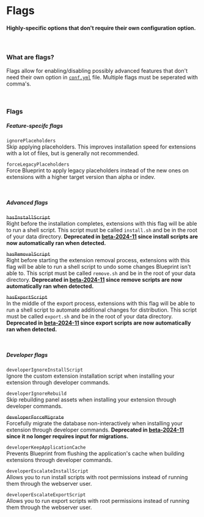 # Flags
<h4 class="fw-light">Highly-specific options that don't require their own configuration option.</h4><br/>

### **What are flags?**
Flags allow for enabling/disabling possibly advanced features that don't need their own option in [`conf.yml`](?page=documentation/confyml) file. Multiple flags must be seperated with comma's.

<br/>

### **Flags**

##### Feature-specifc flags
`ignorePlaceholders`\
Skip applying placeholders. This improves installation speed for extensions with a lot of files, but is generally not recommended.

`forceLegacyPlaceholders`\
Force Blueprint to apply legacy placeholders instead of the new ones on extensions with a higher target version than alpha or indev.

<br/>

##### Advanced flags
~~`hasInstallScript`~~ <tag type="deprecated" content="beta-2024-11"/></tag>\
Right before the installation completes, extensions with this flag will be able to run a shell script. This script must be called `install.sh` and be in the root of your data directory. **Deprecated in [beta-2024-11](?page=about/changelog/beta-2024-11) since install scripts are now automatically ran when detected.**

~~`hasRemovalScript`~~ <tag type="deprecated" content="beta-2024-11"/></tag>\
Right before starting the extension removal process, extensions with this flag will be able to run a shell script to undo some changes Blueprint isn't able to. This script must be called `remove.sh` and be in the root of your data directory. **Deprecated in [beta-2024-11](?page=about/changelog/beta-2024-11) since remove scripts are now automatically ran when detected.**

~~`hasExportScript`~~ <tag type="deprecated" content="beta-2024-11"/></tag>\
In the middle of the export process, extensions with this flag will be able to run a shell script to automate additional changes for distribution. This script must be called `export.sh` and be in the root of your data directory. **Deprecated in [beta-2024-11](?page=about/changelog/beta-2024-11) since export scripts are now automatically ran when detected.**

<br/>

##### Developer flags
`developerIgnoreInstallScript`\
Ignore the custom extension installation script when installing your extension through developer commands.

`developerIgnoreRebuild`\
Skip rebuilding panel assets when installing your extension through developer commands.

~~`developerForceMigrate`~~ <tag type="deprecated" content="beta-2024-11"/></tag>\
Forcefully migrate the database non-interactively when installing your extension through developer commands. **Deprecated in [beta-2024-11](?page=about/changelog/beta-2024-11) since it no longer requires input for migrations.**

`developerKeepApplicationCache`\
Prevents Blueprint from flushing the application's cache when building extensions through developer commands.

`developerEscalateInstallScript`\
Allows you to run install scripts with root permissions instead of running them through the webserver user.

`developerEscalateExportScript`\
Allows you to run export scripts with root permissions instead of running them through the webserver user.